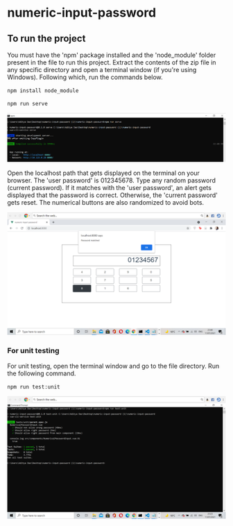 # numeric-input-password

## To run the project

You must have the 'npm' package installed and the 'node_module' folder present in the file to run this project. Extract the contents of the zip file in any specific directory and open a terminal window (if you're using Windows). Following which, run the commands below. 

```
npm install node_module 
```

```
npm run serve 
```

![![](run-serve.png)](images/run-serve.png)

Open the localhost path that gets displayed on the terminal on your browser. The 'user password' is 012345678. Type any random password (current password). If it matches with the 'user password', an alert gets displayed that the password is correct. Otherwise, the 'current password' gets reset. The numerical buttons are also randomized to avoid bots.


![](images/pass.png)


### For unit testing

For unit testing, open the terminal window and go to the file directory. Run the following command.

```
npm run test:unit
```

![![](unit.png)](images/unit.png)




